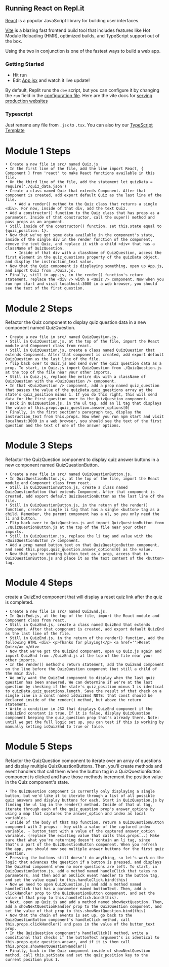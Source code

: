 ## Running React on Repl.it

[React](https://reactjs.org/) is a popular JavaScript library for building user interfaces.

[Vite](https://vitejs.dev/) is a blazing fast frontend build tool that includes features like Hot Module Reloading (HMR), optimized builds, and TypeScript support out of the box.

Using the two in conjunction is one of the fastest ways to build a web app.

### Getting Started
- Hit run
- Edit [App.jsx](#src/App.jsx) and watch it live update!

By default, Replit runs the `dev` script, but you can configure it by changing the `run` field in the [configuration file](#.replit). Here are the vite docs for [serving production websites](https://vitejs.dev/guide/build.html)

### Typescript

Just rename any file from `.jsx` to `.tsx`. You can also try our [TypeScript Template](https://replit.com/@replit/React-TypeScript)

# Module 1 Steps
    • Create a new file in src/ named Quiz.js
    • In the first line of the file, add the line import React, { Component } from 'react' to make React functions available in this file.
    • On the third line of the file, add the statement let quizData = require('./quiz_data.json')
    • Create a class named Quiz that extends Component. After that component is created, add export default Quiz as the last line of the file.
        • Add a render() method to the Quiz class that returns a single <div>. For now, inside of that div, add the text Quiz.
    • Add a constructor() function to the Quiz class that has props as a parameter. Inside of that constructor, call the super() method and pass props as an argument.
    • Still inside of the constructor() function, set this.state equal to {quiz_position: 1}.
    • Now that we've got some data available in the component's state, inside of the single div in the render function of the component, remove the text Quiz, and replace it with a child <div> that has a className of QuizQuestion.
        • Inside of that div with a className of QuizQuestion, access the first element in the quiz_questions property of the quizData object, and display the instruction_text value.
    • Now that the Quiz component is displaying something, open up App.js, and import Quiz from ./Quiz.js.
    • Finally, still in app.js, in the render() function's return statement, replace the <div /> with a <Quiz /> component. Now when you run npm start and visit localhost:3000 in a web browser, you should see the text of the first question.

# Module 2 Steps   
Refactor the Quiz component to display quiz question data in a new component named QuizQuestion.

    • Create a new file in src/ named QuizQuestion.js.
    • Still in QuizQuestion.js, at the top of the file, import the React module and Component class from react.
    • Still in QuizQuestion.js, create a class named QuizQuestion that extends Component. After that component is created, add export default QuizQuestion as the last line of the file.
    • flip back over to Quiz.js and send over the quiz question data as a prop. To start, in Quiz.js import QuizQuestion from ./QuizQuestion.js at the top of the file near your other imports.
    • Still in Quiz.js, replace the entire div with a className of QuizQuestion with the <QuizQuestion /> component.
    • In that <QuizQuestion /> component, add a prop named quiz_question that passes the value of the quizData.quiz_questions array at the state's quiz_position minus 1. If you do this right, this will send data for the first question over to the QuizQuestion component.
    • Back in QuizQuestion.js, in the ul tag, add an li tag that displays the value of this.props.quiz_question.answer_options[0]
    • Finally, in the first section's paragraph tag, display the instruction_text from this.props. Now when you run npm start and visit localhost:3000 in a web browser, you should see the text of the first question and the text of one of the answer options.
    
# Module 3 Steps
Refactor the QuizQuestion component to display quiz answer buttons in a new component named QuizQuestionButton.

    • Create a new file in src/ named QuizQuestionButton.js.
    • In QuizQuestionButton.js, at the top of the file, import the React module and Component class from react.
    • Still in QuizQuestionButton.js, create a class named QuizQuestionButton that extends Component. After that component is created, add export default QuizQuestionButton as the last line of the file.
    • Still in QuizQuestionButton.js, in the return of the render() function, create a single li tag that has a single <button> tag as a child. Remember, the parent component has a ul, so you only need the li and button.
    • Flip back over to QuizQuestion.js and import QuizQuestionButton from ./QuizQuestionButton.js at the top of the file near your other imports.
    • Still in QuizQuestion.js, replace the li tag and value with the <QuizQuestionButton /> component.
    • Add a prop named button_text on that QuizQuestionButton component, and send this.props.quiz_question.answer_options[0] as the value.
    • Now that you're sending button_text as a prop, access that in QuizQuestionButton.js and place it as the text content of the <button> tag.
    
# Module 4 Steps
create a QuizEnd component that will display a reset quiz link after the quiz is completed.

    • Create a new file in src/ named QuizEnd.js.
    • In QuizEnd.js, at the top of the file, import the React module and Component class from react.
    • Still in QuizEnd.js, create a class named QuizEnd that extends Component. After that component is created, add export default QuizEnd as the last line of the file.
    • Still in QuizEnd.js, in the return of the render() function, add the following HTML <div> <p>Thanks for playing!</p> <a href=''>Reset Quiz</a> </div>
    • Now that we've got the QuizEnd component, open up Quiz.js again and import QuizEnd from ./QuizEnd.js at the top of the file near your other imports.
    • In the render() method's return statement, add the QuizEnd component on the line before the QuizQuestion component (but still a child of the main div).
    • We only want the QuizEnd component to display when the last quiz question has been answered. We can determine if we're at the last question by checking if the state's quiz_position minus 1 is identical to quizData.quiz_questions.length. Save the result of that check on a single line in a const named isQuizEnd NOTE: that const should be declared inside of the render() method, but above the return statement.
    • Write a condition in JSX that displays QuizEnd component if the isQuizEnd constant is true. If it is false, display QuizQuestion component keeping the quiz_question prop that's already there. Note: until we get the full logic set up, you can test if this is working by manually setting isQuizEnd to true or false.
    
# Module 5 Steps

Refactor the QuizQuestion component to iterate over an array of questions and display multiple QuizQuestionButtons. Then, you'll create methods and event handlers that call them when the button tag in a QuizQuestionButton component is clicked and have those methods increment the position value in the Quiz component's state.

    • The QuizQuestion component is currently only displaying a single button, but we'd like it to iterate through a list of all possible quiz answers and display buttons for each. Start in QuizQuestion.js by finding the ul tag in the render() method. Inside of that ul tag, iterate through each of the quiz_question prop's answer_options by using a map that captures the answer_option and index as local variables.
    • Inside of the body of that map function, return a QuizQuestionButton component with 2 props: - key with a value of the captured index variable. - button_text with a value of the captured answer_option variable. (replace the existing value that calls this.props...) Make sure that what you're returning doesn't contain an li tag, since that's a part of the QuizQuestionButton component. When you refresh the app, you should now see multiple answer buttons for the first quiz question.
    • Pressing the buttons still doesn't do anything, so let's work on the logic that advances the question if a button is pressed, and displays the QuizEnd component when no more questions are left. To start, in QuizQuestionButton.js, add a method named handleClick that takes no parameters, and then add an onClick event handler to the button tag, and set the value equal to this.handleClick.bind(this)
    • Now we need to open QuizQuestion.js and add a method named handleClick that has a parameter named buttonText. Then, add a clickHandler prop to the QuizQuestionButton component, and set the value of that prop to this.handleClick.bind(this).
    • Next, open up Quiz.js and add a method named showNextQuestion. Then, add a showNextQuestionHandler prop to the QuizQuestion component, and set the value of that prop to this.showNextQuestion.bind(this)
    • Now that the chain of events is set up, go back to the QuizQuestionButton component's handleClick method, call this.props.clickHandler() and pass in the value of the button_text prop.
    • In the QuizQuestion component's handleClick() method, write a conditional that checks if the buttonText argument's is identical to this.props.quiz_question.answer, and if it is then call this.props.showNextQuestionHandler()
    • Finally, back in the Quiz component inside of showNextQuestion method, call this.setState and set the quiz_position key to the current position plus 1.
